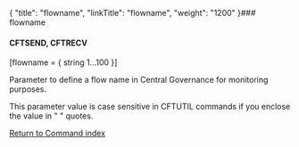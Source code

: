 {
    "title": "flowname",
    "linkTitle": "flowname",
    "weight": "1200"
}### flowname

#### CFTSEND, CFTRECV

\[flowname = { string 1...100 }\]

Parameter to define a flow name in <span class="mc-variable Primary.CG or_UM variable">Central Governance</span> for monitoring purposes.

This parameter value is case sensitive in CFTUTIL commands if you enclose the value in " " quotes.

[Return to Command index](../../)
